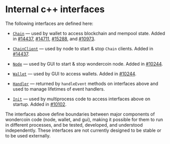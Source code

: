 # Internal c++ interfaces

The following interfaces are defined here:

* [`Chain`](chain.h) — used by wallet to access blockchain and mempool state. Added in [#14437](https://github.com/wondercoin/wondercoin/pull/14437), [#14711](https://github.com/wondercoin/wondercoin/pull/14711), [#15288](https://github.com/wondercoin/wondercoin/pull/15288), and [#10973](https://github.com/wondercoin/wondercoin/pull/10973).

* [`ChainClient`](chain.h) — used by node to start & stop `Chain` clients. Added in [#14437](https://github.com/wondercoin/wondercoin/pull/14437).

* [`Node`](node.h) — used by GUI to start & stop wondercoin node. Added in [#10244](https://github.com/wondercoin/wondercoin/pull/10244).

* [`Wallet`](wallet.h) — used by GUI to access wallets. Added in [#10244](https://github.com/wondercoin/wondercoin/pull/10244).

* [`Handler`](handler.h) — returned by `handleEvent` methods on interfaces above and used to manage lifetimes of event handlers.

* [`Init`](init.h) — used by multiprocess code to access interfaces above on startup. Added in [#10102](https://github.com/wondercoin/wondercoin/pull/10102).

The interfaces above define boundaries between major components of wondercoin code (node, wallet, and gui), making it possible for them to run in different processes, and be tested, developed, and understood independently. These interfaces are not currently designed to be stable or to be used externally.
